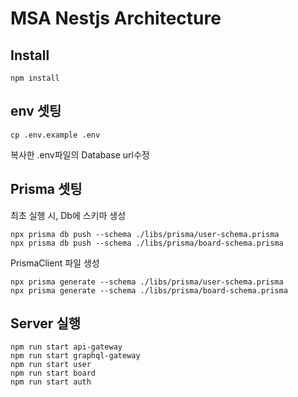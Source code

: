 # MSA Nestjs Architecture

## Install
```
npm install
```

## env 셋팅
```
cp .env.example .env
```
복사한 .env파일의 Database url수정

## Prisma 셋팅
최초 실행 시, Db에 스키마 생성
```
npx prisma db push --schema ./libs/prisma/user-schema.prisma
npx prisma db push --schema ./libs/prisma/board-schema.prisma
```
PrismaClient 파일 생성
```
npx prisma generate --schema ./libs/prisma/user-schema.prisma
npx prisma generate --schema ./libs/prisma/board-schema.prisma
```

## Server 실행
```
npm run start api-gateway
npm run start graphql-gateway
npm run start user
npm run start board
npm run start auth
```